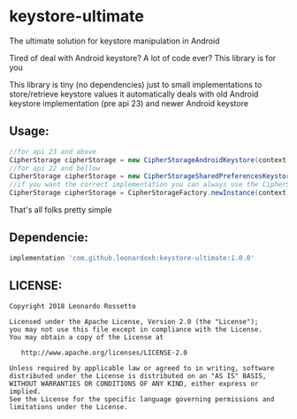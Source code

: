# keystore-ultimate
The ultimate solution for keystore manipulation in Android

Tired of deal with Android keystore? A lot of code ever? This library is for you

This library is tiny (no dependencies) just to small implementations to store/retrieve keystore values
it automatically deals with old Android keystore implementation (pre api 23) and newer Android keystore

Usage:
---
```java
//for api 23 and above
CipherStorage cipherStorage = new CipherStorageAndroidKeystore(context);
//for api 22 and bellow
CipherStorage cipherStorage = new CipherStorageSharedPreferencesKeystore(context);
//if you want the correct implementation you can always use the CipherStorageFactory
CipherStorage cipherStorage = CipherStorageFactory.newInstance(context);
```

That's all folks pretty simple

Dependencie:
---
```groovy
implementation 'com.github.leonardoxh:keystore-ultimate:1.0.0'
```

LICENSE:
---
```
Copyright 2018 Leonardo Rossetto

Licensed under the Apache License, Version 2.0 (the "License");
you may not use this file except in compliance with the License.
You may obtain a copy of the License at

   http://www.apache.org/licenses/LICENSE-2.0

Unless required by applicable law or agreed to in writing, software
distributed under the License is distributed on an "AS IS" BASIS,
WITHOUT WARRANTIES OR CONDITIONS OF ANY KIND, either express or implied.
See the License for the specific language governing permissions and
limitations under the License.
```